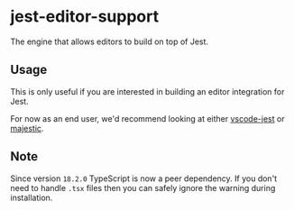 # jest-editor-support

The engine that allows editors to build on top of Jest.

## Usage

This is only useful if you are interested in building an editor integration for Jest.

For now as an end user, we'd recommend looking at either [vscode-jest](https://github.com/jest-community/vscode-jest/) or [majestic](https://github.com/Raathigesh/majestic/).

## Note

Since version `18.2.0` TypeScript is now a peer dependency. If you don't need to handle `.tsx` files then you can safely ignore the warning during installation.
